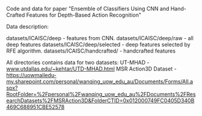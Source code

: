 Code and data for paper "Ensemble of Classifiers Using CNN and 
Hand-Crafted Features for Depth-Based Action Recognition"

Data description:


datasets/ICAISC/deep - features from CNN.
datasets/ICAISC/deep/raw - all deep features
datasets/ICAISC/deep/selected - deep features selected by RFE algorithm.
datasets/ICAISC/handcrafted/ - handcrafted features

All directories contains data for two datasets:
UT-MHAD - www.utdallas.edu/~kehtar/UTD-MHAD.html
MSR Action3D Dataset - https://uowmailedu-my.sharepoint.com/personal/wanqing_uow_edu_au/Documents/Forms/All.aspx?RootFolder=%2Fpersonal%2Fwanqing_uow_edu_au%2FDocuments%2FResearchDatasets%2FMSRAction3D&FolderCTID=0x012000749FC0405D340B469C688951CBE52578